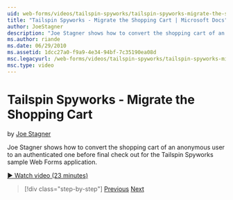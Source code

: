 ```yaml
---
uid: web-forms/videos/tailspin-spyworks/tailspin-spyworks-migrate-the-shopping-cart
title: "Tailspin Spyworks - Migrate the Shopping Cart | Microsoft Docs"
author: JoeStagner
description: "Joe Stagner shows how to convert the shopping cart of an anonymous user to an authenticated one before final check out for the Tailspin Spyworks sample Web F..."
ms.author: riande
ms.date: 06/29/2010
ms.assetid: 1dcc27a0-f9a9-4e34-94bf-7c35190ea08d
msc.legacyurl: /web-forms/videos/tailspin-spyworks/tailspin-spyworks-migrate-the-shopping-cart
msc.type: video
---
```

# Tailspin Spyworks - Migrate the Shopping Cart

by [Joe Stagner](https://github.com/JoeStagner)

Joe Stagner shows how to convert the shopping cart of an anonymous user to an authenticated one before final check out for the Tailspin Spyworks sample Web Forms application.

[&#9654; Watch video (23 minutes)](https://channel9.msdn.com/Blogs/ASP-NET-Site-Videos/tailspin-spyworks-migrate-the-shopping-cart)

> [!div class="step-by-step"]
> [Previous](tailspin-spyworks-update-the-shopping-cart.md)
> [Next](tailspin-spyworks-final-check-out.md)
